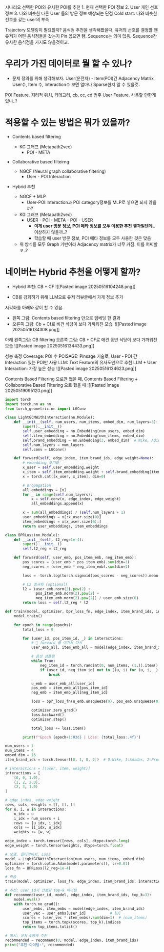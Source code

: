 시나리오
	선택한 POI와 유사한 POI를 추천
		1. 현재 선택한 POI 정보
		2. User 개인 선호 정보
		3. 나와 비슷한 다른 User 들의 방문 정보
	예상되는 단점
		Cold start: 나와 비슷한 선호를 갖는 user의 부족

Trajectory 모델링이 필요할까?
	음식점 추천을 생각해봤을때, 유저의 선호를 결정할 땐 유저가 어떤 음식점들을 갔는지 Pin 꼽으면 됌. Sequence는 의미 없음. Sequence간 유사한 음식점을 가지도 않을것이고.

# 우리가 가진 데이터로 뭘 할 수 있나?
- 문제 정의를 위해 생각해보자.
User(운전자) - Item(POI)간 Adjacency Matrix
	User수, Item 수, Interaction수 보면 얼마나 Sparse한지 알 수 있을것.

POI Feature. 지리적 위치, 카테고리, cb, cc, cd 범주
User Feature. 사용할 만한게 있나..?


# 적용할 수 있는 방법은 뭐가 있을까?
- Contents based filtering
	- KG 그래프 (Metapath2vec)
		- POI - META
- Collaborative based filteirng
	- NGCF (Neural graph collaborative filtering)
		- User - POI Interaction

- Hybrid 추천
	- NGCF + MLP
		- User-POI Interaction과 POI category정보를 MLP로 넣으면 되지 않을까?
	- KG 그래프 (Metapath2vec)
		- USER - POI - META - POI - USER
			- **이게 user 방문 정보, POI 메타 정보를 모두 이용한 추천 결과일텐데..** 이상하지 않을까..?
			- 학습할 때 user 방문 정보, POI 메타 정보를 모두 사용한 것은 맞음
	- 위 방식들 모두 Graph 기반이라 Adjacency matrix가 너무 커짐. 이를 어찌할꼬..?


# 네이버는 Hybrid 추천을 어떻게 할까?
- Hybrid 추천: CB + CF
![[Pasted image 20250516104248.png]]

- CB를 강화하기 위해 LLM으로 유저 리뷰글에서 가게 정보 추가

시각화를 아래와 같이 할 수 있음.
- 왼쪽 그림: Contents based filtering 만으로 임베딩 한 결과
- 오른쪽 그림: Cb + Cf로 비건 식당이 보다 가까워진 모습.
![[Pasted image 20250516134308.png]]

아래 왼쪽그림: CB filtering
오른쪽 그림: CB + CF로 애견 동반 식당이 보다 가까워진 모습
![[Pasted image 20250516134433.png]]

성능 측정
Coverage: POI 수
POISAGE: Pinsage 기술로, User - POI 간 Interaction 있는 POI만 사용
LLM: Text Feature의 유사도만으로 추천 
LLM + User Interaction: 가장 높은 성능
![[Pasted image 20250516134623.png]]


Contents Based Filtering 으로만 했을 때,
Contents Based Filtering + Collaborative Based Filtering 으로 했을 때
![[Pasted image 20250519095120.png]]


```python
import torch
import torch.nn as nn
from torch_geometric.nn import LGConv

class LightGCNWithInteraction(nn.Module):
    def __init__(self, num_users, num_items, embed_dim, num_layers=3):
        super().__init__()
        self.user_embedding = nn.Embedding(num_users, embed_dim)
        self.item_embedding = nn.Embedding(num_items, embed_dim)
        self.brand_embedding = nn.Embedding(3, embed_dim)  # Nike, Adidas, Prospecs
        self.num_layers = num_layers
        self.conv = LGConv()

    def forward(self, edge_index, item_brand_ids, edge_weight=None):
        # embedding 초기화
        x_user = self.user_embedding.weight                             # [num_users, D]
        x_item = self.item_embedding.weight + self.brand_embedding(item_brand_ids)  # [num_items, D]
        x = torch.cat([x_user, x_item], dim=0)                          # [num_users + num_items, D]

        # propagation
        all_embeddings = [x]
        for _ in range(self.num_layers):
            x = self.conv(x, edge_index, edge_weight)
            all_embeddings.append(x)

        x = sum(all_embeddings) / (self.num_layers + 1)
        user_embeddings = x[:x_user.size(0)]
        item_embeddings = x[x_user.size(0):]
        return user_embeddings, item_embeddings

class BPRLoss(nn.Module):
    def __init__(self, l2_reg=1e-4):
        super().__init__()
        self.l2_reg = l2_reg

    def forward(self, user_emb, pos_item_emb, neg_item_emb):
        pos_scores = (user_emb * pos_item_emb).sum(dim=1)
        neg_scores = (user_emb * neg_item_emb).sum(dim=1)

        loss = -torch.log(torch.sigmoid(pos_scores - neg_scores)).mean()

        # L2 정규화 (optional)
        l2 = (user_emb.norm(2).pow(2) +
              pos_item_emb.norm(2).pow(2) +
              neg_item_emb.norm(2).pow(2)) / user_emb.size(0)
        return loss + self.l2_reg * l2

def train(model, optimizer, bpr_loss_fn, edge_index, item_brand_ids, interactions, num_users, num_items, epochs=10):
    model.train()

    for epoch in range(epochs):
        total_loss = 0

        for (user_id, pos_item_id, _) in interactions:
            # 🔁 forward 를 여기서 다시
            user_emb_all, item_emb_all = model(edge_index, item_brand_ids)

            # 음성 샘플링
            while True:
                neg_item_id = torch.randint(0, num_items, (1,)).item()
                if (user_id, neg_item_id) not in [(u, i) for (u, i, _) in interactions]:
                    break

            u_emb = user_emb_all[user_id]
            pos_emb = item_emb_all[pos_item_id]
            neg_emb = item_emb_all[neg_item_id]

            loss = bpr_loss_fn(u_emb.unsqueeze(0), pos_emb.unsqueeze(0), neg_emb.unsqueeze(0))

            optimizer.zero_grad()
            loss.backward()
            optimizer.step()

            total_loss += loss.item()

        print(f"Epoch {epoch+1:03d} | Loss: {total_loss:.4f}")

num_users = 3
num_items = 4
embed_dim = 16
item_brand_ids = torch.tensor([0, 1, 0, 2])  # 0:Nike, 1:Adidas, 2:Prospecs

# interactions = [(user, item, weight)]
interactions = [
    (0, 0, 1.0),
    (1, 2, 2.0),
    (2, 3, 1.0)
]

# edge_index, edge_weight
rows, cols, weights = [], [], []
for u, i, w in interactions:
    u_idx = u
    i_idx = num_users + i
    rows += [u_idx, i_idx]
    cols += [i_idx, u_idx]
    weights += [w, w]

edge_index = torch.tensor([rows, cols], dtype=torch.long)
edge_weight = torch.tensor(weights, dtype=torch.float)

# 모델, 옵티마이저, Loss
model = LightGCNWithInteraction(num_users, num_items, embed_dim)
optimizer = torch.optim.Adam(model.parameters(), lr=0.01)
loss_fn = BPRLoss(l2_reg=1e-4)

# 학습
train(model, optimizer, loss_fn, edge_index, item_brand_ids, interactions, num_users, num_items, epochs=20)

# 추천: user_id가 선호할 top-k 아이템
def recommend(user_id, model, edge_index, item_brand_ids, top_k=3):
    model.eval()
    with torch.no_grad():
        user_embs, item_embs = model(edge_index, item_brand_ids)
        user_vec = user_embs[user_id]           # [D]
        scores = (user_vec * item_embs).sum(dim=1)  # [num_items]
        top_items = torch.topk(scores, top_k).indices
        return top_items.tolist()

# 예시: 유저 0에게 추천
recommended = recommend(0, model, edge_index, item_brand_ids)
print("추천 아이템:", recommended)

```